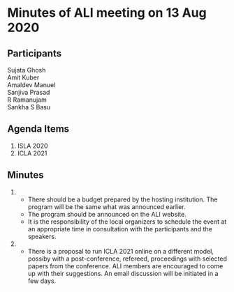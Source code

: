 
Minutes of ALI meeting on 13 Aug 2020
==============================


Participants
-------------
Sujata Ghosh     
Amit Kuber       
Amaldev Manuel        
Sanjiva Prasad           
R Ramanujam            
Sankha S Basu           



Agenda Items
----------------

1. ISLA 2020
2. ICLA 2021



Minutes
---------

1. + There should be a budget prepared by the hosting institution. The program will be the same what was announced earlier. 
    + The program should be announced on the ALI website.
    + It is the responsibility of the local organizers to schedule the event at an appropriate time in consultation with the participants and the speakers.
    
2. +  There is a proposal to run ICLA 2021 online on a different model, possiby with a post-conference, refereed, proceedings with selected papers from the conference. ALI members are encouraged to come up with their suggestions. An email discussion will be initiated in a few days.
